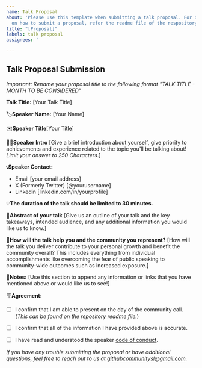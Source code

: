 ```yaml
---
name: Talk Proposal
about: 'Please use this template when submitting a talk proposal. For detailed instruction
  on how to submit a proposal, refer the readme file of the respository. '
title: "[Proposal]"
labels: talk proposal
assignees: ''

---
```


## Talk Proposal Submission
*Important: Rename your proposal title to the following format "TALK TITLE - MONTH TO BE CONSIDERED"*

**Talk Title:** [Your Talk Title]

🏷️**Speaker Name:** [Your Name]

✉️**Speaker Title**[Your Title]

👩‍💻**Speaker Intro**
[Give a brief introduction about yourself, give priority to achievements and experience related to the topic you'll be talking about! _Limit your answer to 250 Characters_.]

📞**Speaker Contact:**
- Email [your email address]
- X (Formerly Twitter) [@yourusername]
- Linkedin [linkedin.com/in/yourprofile]

💡**The duration of the talk should be limited to 30 minutes.**

📖**Abstract of your talk**
[Give us an outline of your talk and the key takeaways, intended audience, and any additional information you would like us to know.]

🤝**How will the talk help you and the community you represent?**
[How will the talk you deliver contribute to your personal growth and benefit the community overall? This includes everything from individual accomplishments like overcoming the fear of public speaking to community-wide outcomes such as increased exposure.]

📝**Notes:**
[Use this section to append any information or links that you have mentioned above or would like us to see!]

🪧**Agreement:**

- [ ] I confirm that I am able to present on the day of the community call. _(This can be found on the repository readme file._)

- [ ] I confirm that all of the information I have provided above is accurate.

- [ ] I have read and understood the speaker [code of conduct](https://github.com/GitHubExperts-LK/community-spotlight/blob/main/CODE_OF_CONDUCT.md).

_If you have any trouble submitting the proposal or have additional questions, feel free to reach out to us at [githubcommunitysl@gmail.com](mailto:githubcommunitysl@gmail.com)._
